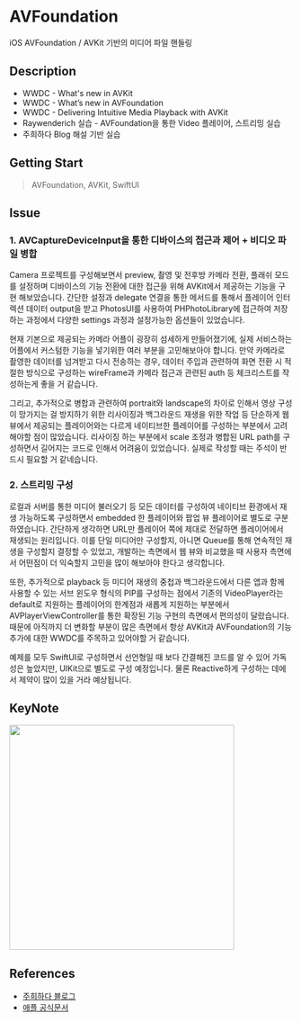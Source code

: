 # AVFoundation
iOS AVFoundation / AVKit 기반의 미디어 파일 핸들링

## Description
+ WWDC - What's new in AVKit
+ WWDC - What’s new in AVFoundation
+ WWDC - Delivering Intuitive Media Playback with AVKit
+ Raywenderich 실습 - AVFoundation을 통한 Video 플레이어, 스트리밍 실습
+ 주희하다 Blog 해설 기반 실습

## Getting Start
> AVFoundation, AVKit, SwiftUI

## Issue
### 1. AVCaptureDeviceInput을 통한 디바이스의 접근과 제어 + 비디오 파일 병합

Camera 프로젝트를 구성해보면서 preview, 촬영 및 전후방 카메라 전환, 플래쉬 모드를 설정하며 디바이스의 기능 전환에 대한 접근을 위해 AVKit에서 제공하는 기능을 구현 해보았습니다. 간단한 설정과 delegate 연결을 통한 메서드를 통해서 플레이어 인터렉션 데이터 output을 받고 PhotosUI를 사용하여 PHPhotoLibrary에 접근하여 저장하는 과정에서 다양한 settings 과정과 설정가능한 옵션들이 있었습니다.

현재 기본으로 제공되는 카메라 어플이 굉장히 섬세하게 만들어졌기에, 실제 서비스하는 어플에서 커스텀한 기능을 넣기위한 여러 부분을 고민해보아야 합니다. 만약 카메라로 촬영한 데이터를 넘겨받고 다시 전송하는 경우, 데이터 주입과 관련하여 화면 전환 시 적절한 방식으로 구성하는 wireFrame과 카메라 접근과 관련된 auth 등 체크리스트를 작성하는게 좋을 거 같습니다.

그리고, 추가적으로 병합과 관련하여 portrait와 landscape의 차이로 인해서 영상 구성이 망가지는 걸 방지하기 위한 리사이징과 백그라운드 재생을 위한 작업 등 단순하게 웹 뷰에서 제공되는 플레이어와는 다르게 네이티브한 플레이어를 구성하는 부분에서 고려해야할 점이 많았습니다. 리사이징 하는 부분에서 scale 조정과 병합된 URL path를 구성하면서 길어지는 코드로 인해서 어려움이 있었습니다. 실제로 작성할 때는 주석이 반드시 필요할 거 같네습니다.

### 2. 스트리밍 구성

로컬과 서버를 통한 미디어 불러오기 등 모든 데이터를 구성하여 네이티브 환경에서 재생 가능하도록 구성하면서 embedded 한 플레이어와 팝업 뷰 플레이어로 별도로 구분하였습니다. 간단하게 생각하면 URL만 플레이어 쪽에 제대로 전달하면 플레이어에서 재생되는 원리입니다. 이를 단일 미디어만 구성할지, 아니면 Queue를 통해 연속적인 재생을 구성할지 결정할 수 있었고, 개발하는 측면에서 웹 뷰와 비교했을 때 사용자 측면에서 어떤점이 더 익숙할지 고민을 많이 해보아야 한다고 생각합니다.

또한, 추가적으로 playback 등 미디어 재생의 중첩과 백그라운드에서 다른 앱과 함께 사용할 수 있는 서브 윈도우 형식의 PIP를 구성하는 점에서 기존의 VideoPlayer라는 default로 지원하는 플레이어의 한계점과 새롭게 지원하는 부분에서 AVPlayerViewController를 통한 확장된 기능 구현의 측면에서 편의성이 달랐습니다.때문에 아직까지 더 변화할 부분이 많은 측면에서 항상 AVKit과 AVFoundation의 기능 추가에 대한 WWDC를 주목하고 있어야할 거 같습니다.

예제를 모두 SwiftUI로 구성하면서 선언형일 때 보다 간결해진 코드를 알 수 있어 가독성은 높았지만, UIKit으로 별도로 구성 예정입니다. 물론 Reactive하게 구성하는 데에서 제약이 많이 있을 거라 예상됩니다.

## KeyNote
[<img src = "https://user-images.githubusercontent.com/75239459/196122017-26ad72d9-2498-48c7-a946-9e795b5fad29.png" width = 400>](https://drive.google.com/file/d/1B6JXVD9CE6hFKQxU3bxL7pHXsPn4z-dV/view?usp=sharing)

## References
+ [주희하다 블로그](https://caution-dev.github.io/tag/#AVKit)
+ [애플 공식문서](https://developer.apple.com/documentation/technologies?input=av)
